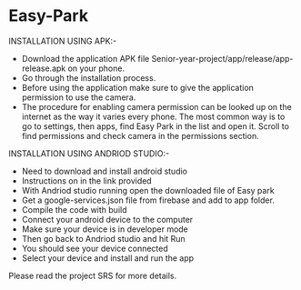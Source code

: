 # Easy-Park

INSTALLATION USING APK:-
- Download the application APK file Senior-year-project/app/release/app-release.apk on your phone.
- Go through the installation process.
- Before using the application make sure to give the application permission to use the camera.
- The procedure for enabling camera permission can be looked up on the internet as the way it varies every phone. The most common way is to go to settings, then apps, find Easy Park in the list and open it. Scroll to find permissions and check camera in the permissions section.

INSTALLATION USING ANDRIOD STUDIO:-
- Need to download and install android studio
- Instructions on in the link provided
- With Andriod studio running open the downloaded file of Easy park
- Get a google-services.json file from firebase and add to app folder.
- Compile the code with build
- Connect your android device to the computer
- Make sure your device is in developer mode
- Then go back to Andriod studio and hit Run
- You should see your device connected
- Select your device and install and run the app

Please read the project SRS for more details.
